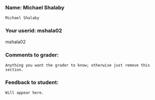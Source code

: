 ### Name: Michael Shalaby
	
	Michael Shalaby	

### Your userid: mshala02
mshala02 

### Comments to grader:

	Anything you want the grader to know; otherwise just remove this section.

### Feedback to student:

	Will appear here.
